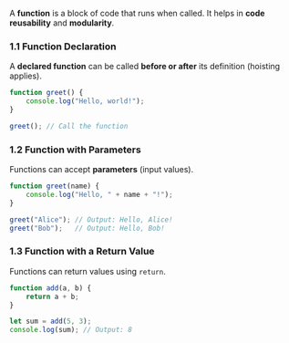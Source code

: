 A **function** is a block of code that runs when called. It helps in **code reusability** and **modularity**.

### **1.1 Function Declaration**

A **declared function** can be called **before or after** its definition (hoisting applies).

```js
function greet() {
    console.log("Hello, world!");
}

greet(); // Call the function
```

### **1.2 Function with Parameters**

Functions can accept **parameters** (input values).

```js
function greet(name) {
    console.log("Hello, " + name + "!");
}

greet("Alice"); // Output: Hello, Alice!
greet("Bob");   // Output: Hello, Bob!
```

### **1.3 Function with a Return Value**

Functions can return values using `return`.

```js
function add(a, b) {
    return a + b;
}

let sum = add(5, 3);
console.log(sum); // Output: 8
```

